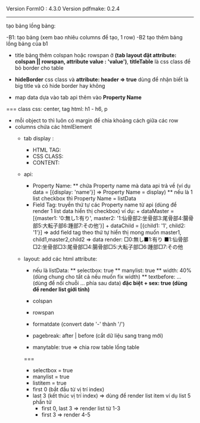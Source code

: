 Version FormIO : 4.3.0
Version pdfmake: 0.2.4

------
tạo bảng lồng bảng:

-B1: tạo bảng (xem bao nhiêu columns để tạo, 1 row)
-B2 tạo thêm bảng lồng bảng của b1
 + title bảng thêm colspan hoặc rowspan ở **(tab layout đặt attribute: colspan || rowspan, attribute value : 'value')**, **titleTable** là css class để bỏ border cho table 
 
 +  **hideBorder** css class và **attribute: header => true** dùng để nhận biết là big title và có hide border hay không
 + map data dựa vào tab api thêm vào **Property Name**

===
class css: center, 
tag html: h1 - h6, p

- mỗi object to thì luôn có margin để chia khoảng cách giữa các row
- columns chứa các htmlElement
	+ tab display : 
		* HTML TAG:
		* CSS CLASS:
		* CONTENT:
	+ api:
		* Property Name: 
			** chứa Property name mà data api trả về (ví dụ data = [{display: 'name'}] => Property Name = display)
			** nếu là 1 list checkbox thì Property Name = listData
		* Field Tag: truyền thứ tự các Property name từ api (dùng để render 1 list data hiển thị checkbox)
			ví dụ: + dataMaster = [{master1: '0:無し1:有り', master2: '1:仙骨部2:坐骨部3:尾骨部4:腸骨部5:大転子部6:踵部7:その他'}]
					+ dataChild = [{child1: '1', child2: '1'}]
					=> add field tag theo thứ tự hiển thị mong muốn master1, child1,master2,child2
					=> data render: □0:無し■1:有り ■1:仙骨部□2:坐骨部□3:尾骨部□4:腸骨部□5:大転子部□6:踵部□7:その他
	+ layout: add các html attribute:
		+ nếu là listData:
			** selectbox: true
			** manylist: true
			** width: 40% (dùng chung cho tất cả nếu muốn fix width)
			** textbefore: ... (dùng để nối chuỗi ... phía sau data)
            **đặc biệt + sex: true (dùng để render list giới tính)**
		+ colspan
		+ rowspan

		+ formatdate (convert date '-' thành '/')

		+ pagebreak: after | before (cắt dữ liệu sang trang mới)

		+ manytable: true => chia row table lồng table

        ===
        + selectbox = true
        + manylist = true
        + listitem = true
        + first 0 (bắt đầu từ vị trí index)
        + last 3 (kết thúc vị trí index)
        => dùng để render list item
        ví dụ list 5 phần tử
            + first 0, last 3 => render list từ 1-3
            + first 3 => render 4-5
        